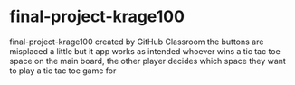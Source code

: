 # final-project-krage100
final-project-krage100 created by GitHub Classroom
the buttons are misplaced a little but it app works as intended 
whoever wins a tic tac toe space on the main board, the other player decides which space they want to play a tic tac toe game for
